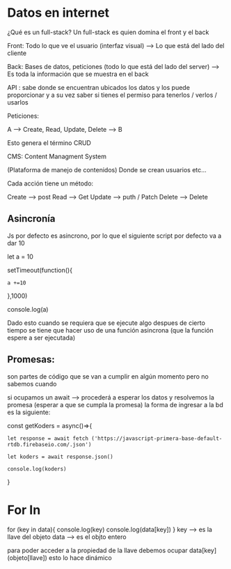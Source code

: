 # Datos en internet
¿Qué es un full-stack?
Un full-stack es quien domina el front y el back 

Front: Todo lo que ve el usuario (interfaz visual) --> Lo que está del lado del cliente

Back: Bases de datos, peticiones (todo lo que está del lado del server) --> Es toda la información que se muestra en el back 

API : sabe donde se encuentran ubicados los datos y los puede proporcionar y a su vez saber si tienes el permiso para tenerlos / verlos / usarlos

Peticiones: 

A -->  Create, Read, Update, Delete --> B

Esto genera el término CRUD

CMS: Content Managment System 

(Plataforma de manejo de contenidos) Donde se crean usuarios etc...

Cada acción tiene un método:

Create --> post
Read --> Get
Update --> puth / Patch
Delete --> Delete

## Asincronía

Js por defecto es asincrono, por lo que el siguiente script por defecto va a dar 10

let a = 10

setTimeout(function(){
    
    a +=10
    
},1000)

console.log(a)

Dado esto cuando se requiera que se ejecute algo despues de cierto tiempo se tiene que hacer uso de una función asincrona (que la función espere a ser ejecutada)

## Promesas:
son partes de código que se van a cumplir en algún momento pero no sabemos cuando 

si ocupamos un await --> procederá a esperar los datos y resolvemos la promesa (esperar a que se cumpla la promesa)
la forma de ingresar a la bd es la siguiente: 

const getKoders = async()=>{

    let response = await fetch ('https://javascript-primera-base-default-rtdb.firebaseio.com/.json')

    let koders = await response.json()

    console.log(koders)
}  


# For In
for (key in data){
        console.log(key)
        console.log(data[key])
}
key --> es la llave del objeto
data --> es el objto entero

para poder acceder a la propiedad de la llave debemos ocupar data[key] (objeto[llave]) esto lo hace dinámico